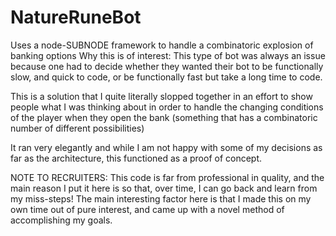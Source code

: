 # NatureRuneBot
Uses a node-SUBNODE framework to handle a combinatoric explosion of banking options
Why this is of interest: This type of bot was always an issue because one had to decide whether they wanted their bot to be functionally slow, and quick to code, or be functionally fast but take a long time to code.

This is a solution that I quite literally slopped together in an effort to show people what I was thinking about in order to handle the changing conditions of the player when they open the bank (something that has a combinatoric number of different possibilities)

It ran very elegantly and while I am not happy with some of my decisions as far as the architecture, this functioned as a proof of concept.


NOTE TO RECRUITERS: This code is far from professional in quality, and the main reason I put it here is so that, over time, I can go back and learn from my miss-steps! The main interesting factor here is that I made this on my own time out of pure interest, and came up with a novel method of accomplishing my goals.
